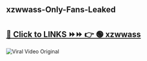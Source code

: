 
 ## xzwwass-Only-Fans-Leaked

# <h2><a href="https://clipsfans.com/xzwwass&ref=git">🔗 Click to LINKS ⏩⏩ 👉 🟢 xzwwass </a></h2>

<a href="https://clipsfans.com/xzwwass&ref=git" rel="nofollow" data-target="animated-image.originalLink"><img src="https://i.ibb.co.com/xMMVF88/686577567.gif" alt="Viral Video Original" style="max-width: 100%; display: inline-block;" data-target="animated-image.originalImage"></a>
